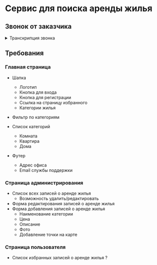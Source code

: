 # Сервис для поиска аренды жилья

## Звонок от заказчика

<details>
<summary>Транскрипция звонка</summary>
<p>
Привет, с вами Анатолий! У меня есть офис по аренде жилья и для увеличения поиска клиентов нужно создать отличный сайт. Мне сказали, что вы отличные специалисты и вам не составит труда создать 
для нас сервис по поиску жилья.

Идея в том, что пользователь сразу может увидеть все доступные варианты жилья и где они находятся на карте.

Ну как вам идеssя? Вместе мы сможем облегчить поиск жилья! Пока!

</p>
</details>

## Требования

### Главная страница

- Шапка
  - Логотип
  - Кнопка для входа
  - Кнопка для регистрации
  - Ссылка на страницу избранного
  - Категории жилья
- Фильтр по категориям
- Список категорий

  - Комната
  - Квартира
  - Дома

- Футер
  - Адрес офиса
  - Email службы поддержки

### Страница администрирования

- Список всех записей о аренде жилья
  - Возможность удалить/редактировать
- Форма редактирования записей о аренде жилья
- Форма добавления записей о аренде жилья
  - Наименование категории
  - Цена
  - Описание
  - Фото
  - Добавление точки на карте

### Страница пользователя

- Список избранных записей о аренде жилья
  ?
